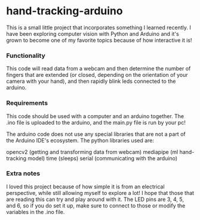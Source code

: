 # hand-tracking-arduino

This is a small little project that incorporates something I learned recently. I have been exploring computer vision with Python and Arduino and it's grown to become one of my favorite topics because of how interactive it is!

### Functionality

This code will read data from a webcam and then determine the number of fingers that are extended (or closed, depending on the orientation of your camera with your hand), and then rapidly blink leds connected to the arduino.

### Requirements

This code should be used with a computer and an arduino together. The .ino file is uploaded to the arduino, and the main.py file is run by your pc!

The arduino code does not use any special libraries that are not a part of the Arduino IDE's ecosystem. The python libraries used are:

opencv2 (getting and transforming data from webcam)
mediapipe (ml hand-tracking model)
time (sleeps)
serial (communicating with the arduino)

### Extra notes

I loved this project because of how simple it is from an electrical perspective, while still allowing myself to explore a lot! I hope that those that are reading this can try and play around with it. The LED pins are 3, 4, 5, and 6, so if you do set it up, make sure to connect to those or modify the variables in the .ino file.
